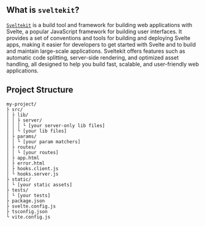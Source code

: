 ## What is `sveltekit`?

[`Sveltekit`](https://kit.svelte.dev/) is a build tool and framework for building web applications with Svelte, a popular JavaScript framework for building user interfaces. It provides a set of conventions and tools for building and deploying Svelte apps, making it easier for developers to get started with Svelte and to build and maintain large-scale applications. Sveltekit offers features such as automatic code splitting, server-side rendering, and optimized asset handling, all designed to help you build fast, scalable, and user-friendly web applications.
## Project Structure
```
my-project/
├ src/
│ ├ lib/
│ │ ├ server/
│ │ │ └ [your server-only lib files]
│ │ └ [your lib files]
│ ├ params/
│ │ └ [your param matchers]
│ ├ routes/
│ │ └ [your routes]
│ ├ app.html
│ ├ error.html
│ ├ hooks.client.js
│ └ hooks.server.js
├ static/
│ └ [your static assets]
├ tests/
│ └ [your tests]
├ package.json
├ svelte.config.js
├ tsconfig.json
└ vite.config.js
```

